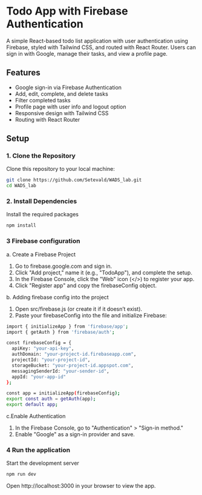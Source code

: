 # Todo App with Firebase Authentication

A simple React-based todo list application with user authentication using Firebase, styled with Tailwind CSS, and routed with React Router. Users can sign in with Google, manage their tasks, and view a profile page.

## Features
- Google sign-in via Firebase Authentication
- Add, edit, complete, and delete tasks
- Filter completed tasks
- Profile page with user info and logout option
- Responsive design with Tailwind CSS
- Routing with React Router

## Setup 

### 1. Clone the Repository
Clone this repository to your local machine:
```bash
git clone https://github.com/Setevald/WADS_lab.git
cd WADS_lab
```

### 2. Install Dependencies
Install the required packages
```bash
npm install
```

### 3 Firebase configuration
a. Create a Firebase Project
1. Go to firebase.google.com and sign in.
2. Click "Add project," name it (e.g., "TodoApp"), and complete the setup.
3. In the Firebase Console, click the "Web" icon (</>) to register your app.
4. Click "Register app" and copy the firebaseConfig object.

b. Adding firebase config into the project
1. Open src/firebase.js (or create it if it doesn’t exist).
2. Paste your firebaseConfig into the file and initialize Firebase:

```bash
import { initializeApp } from 'firebase/app';
import { getAuth } from 'firebase/auth';

const firebaseConfig = {
  apiKey: "your-api-key",
  authDomain: "your-project-id.firebaseapp.com",
  projectId: "your-project-id",
  storageBucket: "your-project-id.appspot.com",
  messagingSenderId: "your-sender-id",
  appId: "your-app-id"
};

const app = initializeApp(firebaseConfig);
export const auth = getAuth(app);
export default app;
```

c.Enable Authentication
1. In the Firebase Console, go to "Authentication" > "Sign-in method."
2. Enable "Google" as a sign-in provider and save.

### 4 Run the application
Start the development server
```bash
npm run dev
```

Open http://localhost:3000 in your browser to view the app.